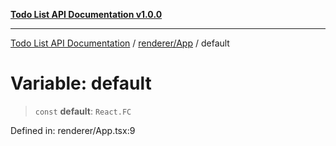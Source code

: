 [**Todo List API Documentation v1.0.0**](../../../README.md)

***

[Todo List API Documentation](../../../modules.md) / [renderer/App](../README.md) / default

# Variable: default

> `const` **default**: `React.FC`

Defined in: renderer/App.tsx:9
